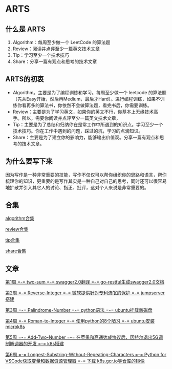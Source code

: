 # ARTS

## 什么是 ARTS

1. Algorithm：每周至少做一个 LeetCode 的算法题
2. Review：阅读并点评至少一篇英文技术文章
3. Tip：学习至少一个技术技巧
4. Share：分享一篇有观点和思考的技术文章

## ARTS的初衷

* Algorithm。主要是为了编程训练和学习。每周至少做一个 leetcode 的算法题（先从Easy开始，然后再Medium，最后才Hard）。进行编程训练，如果不训练你看再多的算法书，你依然不会做算法题，看完书后，你需要训练。
* Review：主要是为了学习英文，如果你的英文不行，你基本上无缘技术高手。所以，需要你阅读并点评至少一篇英文技术文章，
* Tip：主要是为了总结和归纳你在是常工作中所遇到的知识点。学习至少一个技术技巧。你在工作中遇到的问题，踩过的坑，学习的点滴知识。
* Share：主要是为了建立你的影响力，能够输出价值观。分享一篇有观点和思考的技术文章。

## 为什么要写下来

因为写作是一种非常重要的技能，写作不仅仅可以帮你组织你的思路和语言，帮你梳理你的知识，更重要的是写作其实是一种自己对自己的思考，同时还可以很容易地扩散并引入其它人的讨论、指正、批评，这对个人来说是非常重要的。

## 合集

[algorithm合集](collection/algorithms.md)  
  
[review合集](collection/reviews.md)  
  
[tip合集](collection/tips.md)  
  
[share合集](collection/shares.md)

## 文章

[第1周 =-= two-sum =-= swagger2.0翻译 =-= go-restful生成swagger2.0文档](post/第1周.md)  
  
[第2周 =-= Reverse-Integer =-= 微软提供针对专利流氓的保护 =-= jumpserver搭建](post/第2周.md)  
  
[第3周 =-= Palindrome-Number =-= python语法 =-= ubuntu挂载新磁盘](post/第3周.md)  
  
[第4周 =-= Roman-to-Integer =-= 使用python的8个陋习 =-= ubuntu安装microk8s](post/第4周.md)  
  
[第5周 =-= Add-Two-Number =-= 在苹果和高通达成协议后，因特尔退出5G调制解调器的开发 =-= k8s搭建](post/第5周.md)

[第6周 =-= Longest-Substring-Without-Repeating-Characters =-= Python for VSCode获取变量和数据资源管理器 =-= 下载 k8s.gcr.io等仓库的镜像](post/第6周.md)